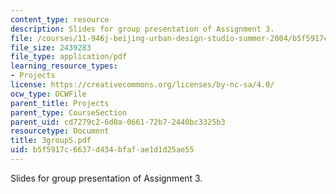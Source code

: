 ```yaml
---
content_type: resource
description: Slides for group presentation of Assignment 3.
file: /courses/11-946j-beijing-urban-design-studio-summer-2004/b5f5917c6637d434bfafae1d1d25ae55_3group5.pdf
file_size: 2439283
file_type: application/pdf
learning_resource_types:
- Projects
license: https://creativecommons.org/licenses/by-nc-sa/4.0/
ocw_type: OCWFile
parent_title: Projects
parent_type: CourseSection
parent_uid: cd7279c2-6d0a-0661-72b7-2440bc3325b3
resourcetype: Document
title: 3group5.pdf
uid: b5f5917c-6637-d434-bfaf-ae1d1d25ae55
---
```

Slides for group presentation of Assignment 3.